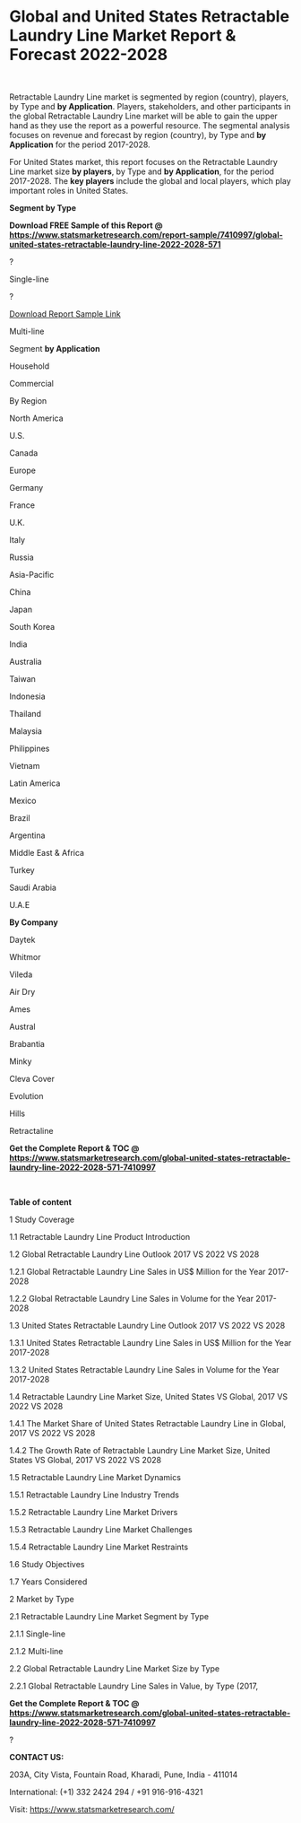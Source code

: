 <h1>Global and United States Retractable Laundry Line Market Report & Forecast 2022-2028</h1><br/><p>Retractable Laundry Line market is segmented by region (country), players, by Type and <strong>by Application</strong>. Players, stakeholders, and other participants in the global Retractable Laundry Line market will be able to gain the upper hand as they use the report as a powerful resource. The segmental analysis focuses on revenue and forecast by region (country), by Type and <strong>by Application</strong> for the period 2017-2028.</p>
 
 
 
 <p>For United States market, this report focuses on the Retractable Laundry Line market size <strong>by players</strong>, by Type and <strong>by Application</strong>, for the period 2017-2028. The <strong>key players</strong> include the global and local players, which play important roles in United States.</p>
 
 
 
 <p><strong>Segment by Type</strong></p>
 
 
 
 <div><b>Download FREE Sample of this Report @ <a href="https://www.statsmarketresearch.com/download-free-sample/7410997/global-united-states-retractable-laundry-line-2022-2028-571">https://www.statsmarketresearch.com/report-sample/7410997/global-united-states-retractable-laundry-line-2022-2028-571</a></b></div>
 
 
 
 <p>? </p>
 
 
 
 <p>Single-line</p>
 
 
 
 <p>? </p>
 
 
 
 <p><a href="https://www.statsmarketresearch.com/download-free-sample/7410997/global-united-states-retractable-laundry-line-2022-2028-571">Download Report Sample Link</a></p>
 
 
 
 <p>Multi-line</p>
 
 
 
 <p>Segment <strong>by Application</strong></p>
 
 
 
 <p>Household</p>
 
 
 
 <p>Commercial</p>
 
 
 
 <p>By Region</p>
 
 
 
 <p>North America</p>
 
 
 
 <p>U.S.</p>
 
 
 
 <p>Canada</p>
 
 
 
 <p>Europe</p>
 
 
 
 <p>Germany</p>
 
 
 
 <p>France</p>
 
 
 
 <p>U.K.</p>
 
 
 
 <p>Italy</p>
 
 
 
 <p>Russia</p>
 
 
 
 <p>Asia-Pacific</p>
 
 
 
 <p>China</p>
 
 
 
 <p>Japan</p>
 
 
 
 <p>South Korea</p>
 
 
 
 <p>India</p>
 
 
 
 <p>Australia</p>
 
 
 
 <p>Taiwan</p>
 
 
 
 <p>Indonesia</p>
 
 
 
 <p>Thailand</p>
 
 
 
 <p>Malaysia</p>
 
 
 
 <p>Philippines</p>
 
 
 
 <p>Vietnam</p>
 
 
 
 <p>Latin America</p>
 
 
 
 <p>Mexico</p>
 
 
 
 <p>Brazil</p>
 
 
 
 <p>Argentina</p>
 
 
 
 <p>Middle East & Africa</p>
 
 
 
 <p>Turkey</p>
 
 
 
 <p>Saudi Arabia</p>
 
 
 
 <p>U.A.E</p>
 
 
 
 <p><strong>By Company</strong></p>
 
 
 
 <p>Daytek</p>
 
 
 
 <p>Whitmor</p>
 
 
 
 <p>Vileda</p>
 
 
 
 <p>Air Dry</p>
 
 
 
 <p>Ames</p>
 
 
 
 <p>Austral</p>
 
 
 
 <p>Brabantia</p>
 
 
 
 <p>Minky</p>
 
 
 
 <p>Cleva Cover</p>
 
 
 
 <p>Evolution</p>
 
 
 
 <p>Hills</p>
 
 
 
 <p>Retractaline</p>
 
 
 
 <div><b>Get the Complete Report & TOC @ <a href="https://www.statsmarketresearch.com/global-united-states-retractable-laundry-line-2022-2028-571-7410997">https://www.statsmarketresearch.com/global-united-states-retractable-laundry-line-2022-2028-571-7410997</a></b></div>
 
 
 
 <p><br />
 
 <b>Table of content</b></p>
 
 
 
 <p>1 Study Coverage<br />
 
 1.1 Retractable Laundry Line Product Introduction<br />
 
 1.2 Global Retractable Laundry Line Outlook 2017 VS 2022 VS 2028<br />
 
 1.2.1 Global Retractable Laundry Line Sales in US$ Million for the Year 2017-2028<br />
 
 1.2.2 Global Retractable Laundry Line Sales in Volume for the Year 2017-2028<br />
 
 1.3 United States Retractable Laundry Line Outlook 2017 VS 2022 VS 2028<br />
 
 1.3.1 United States Retractable Laundry Line Sales in US$ Million for the Year 2017-2028<br />
 
 1.3.2 United States Retractable Laundry Line Sales in Volume for the Year 2017-2028<br />
 
 1.4 Retractable Laundry Line Market Size, United States VS Global, 2017 VS 2022 VS 2028<br />
 
 1.4.1 The Market Share of United States Retractable Laundry Line in Global, 2017 VS 2022 VS 2028<br />
 
 1.4.2 The Growth Rate of Retractable Laundry Line Market Size, United States VS Global, 2017 VS 2022 VS 2028<br />
 
 1.5 Retractable Laundry Line Market Dynamics<br />
 
 1.5.1 Retractable Laundry Line Industry Trends<br />
 
 1.5.2 Retractable Laundry Line Market Drivers<br />
 
 1.5.3 Retractable Laundry Line Market Challenges<br />
 
 1.5.4 Retractable Laundry Line Market Restraints<br />
 
 1.6 Study Objectives<br />
 
 1.7 Years Considered<br />
 
 2 Market by Type<br />
 
 2.1 Retractable Laundry Line Market Segment by Type<br />
 
 2.1.1 Single-line<br />
 
 2.1.2 Multi-line<br />
 
 2.2 Global Retractable Laundry Line Market Size by Type<br />
 
 2.2.1 Global Retractable Laundry Line Sales in Value, by Type (2017,</p>
 
 
 
 <div><b>Get the Complete Report & TOC @ <a href="https://www.statsmarketresearch.com/global-united-states-retractable-laundry-line-2022-2028-571-7410997">https://www.statsmarketresearch.com/global-united-states-retractable-laundry-line-2022-2028-571-7410997</a></b></div>
 
 
 
 <p>? </p>
 
 
 
 <p><b>CONTACT US:</b><br />
 
 203A, City Vista, Fountain Road, Kharadi, Pune, India - 411014<br />
 
 International: (+1) 332 2424 294 / +91 916-916-4321<br />
 
 Visit: <a href="https://www.statsmarketresearch.com/">https://www.statsmarketresearch.com/</a></p>
